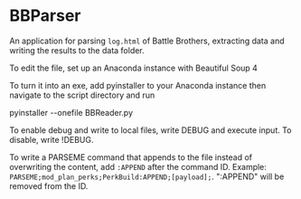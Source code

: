 # BBParser
An application for parsing `log.html` of Battle Brothers, extracting data and writing the results to the data folder.

To edit the file, set up an Anaconda instance with Beautiful Soup 4

To turn it into an exe, add pyinstaller to your Anaconda instance then navigate to the script directory and run 

pyinstaller --onefile BBReader.py

To enable debug and write to local files, write DEBUG and execute input. To disable, write !DEBUG.

To write a PARSEME command that appends to the file instead of overwriting the content, add `:APPEND` after the command ID. Example: `PARSEME;mod_plan_perks;PerkBuild:APPEND;[payload];`. ":APPEND" will be removed from the ID.
